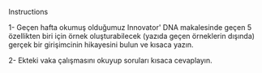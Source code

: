 
Instructions

1- Geçen hafta okumuş olduğumuz Innovator' DNA makalesinde geçen 5 özellikten biri için örnek oluşturabilecek (yazıda geçen örneklerin dışında) gerçek bir girişimcinin hikayesini bulun ve kısaca yazın. 

2- Ekteki vaka çalışmasını okuyup soruları kısaca cevaplayın.